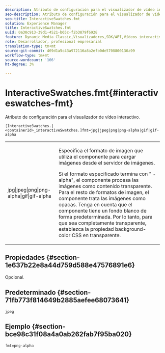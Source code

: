 ```yaml
---
description: Atributo de configuración para el visualizador de vídeo interactivo.
seo-description: Atributo de configuración para el visualizador de vídeo interactivo.
seo-title: InteractiveSwatches.fmt
solution: Experience Manager
title: InteractiveSwatches.fmt
uuid: 0a30c913-39d1-4521-b65c-f2b3879f6928
feature: Dynamic Media Classic,Visualizadores,SDK/API,Vídeos interactivos
role: Desarrollador, profesional empresarial
translation-type: tm+mt
source-git-commit: 469d1a5c43a972116a8a2efb0de5708800130a99
workflow-type: tm+mt
source-wordcount: '106'
ht-degree: 3%

---
```



# InteractiveSwatches.fmt{#interactiveswatches-fmt}

Atributo de configuración para el visualizador de vídeo interactivo.

`[InteractiveSwatches.|<containerId>_interactiveSwatches.]fmt=jpg|jpeg|png|png-alpha|gif|gif-alpha`

<table id="table_441553CD34C94A58A9D7CBF772DEDDB6"> 
 <tbody> 
  <tr> 
   <td colname="col1"> <p> <span class="codeph"> jpg|jpeg|png|png-alpha|gif|gif-alpha</span> </p> </td> 
   <td colname="col2"> <p> Especifica el formato de imagen que utiliza el componente para cargar imágenes desde el servidor de imágenes. </p> <p>Si el formato especificado termina con "<span class="codeph"> -alpha</span>", el componente procesa las imágenes como contenido transparente. Para el resto de formatos de imagen, el componente trata las imágenes como opacas. Tenga en cuenta que el componente tiene un fondo blanco de forma predeterminada. Por lo tanto, para que sea completamente transparente, establezca la propiedad <span class="codeph"> background-color</span> CSS en <span class="codeph"> transparente</span>. </p> </td> 
  </tr> 
 </tbody> 
</table>

## Propiedades {#section-1e637b22e8a44d759d588e47576891e6}

Opcional.

## Predeterminado {#section-71fb773f814649b2885aefee68073641}

`jpeg`

## Ejemplo {#section-bce98c31f08a4a0ab262fab7f95ba020}

```
fmt=png-alpha
```

